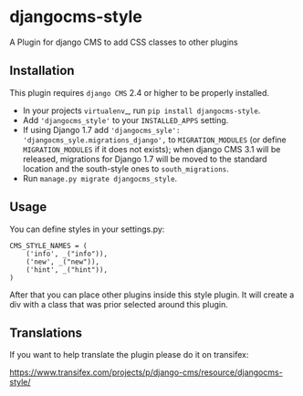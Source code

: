 djangocms-style
===============

A Plugin for django CMS to add CSS classes to other plugins


Installation
------------

This plugin requires `django CMS` 2.4 or higher to be properly installed.

* In your projects `virtualenv`_, run ``pip install djangocms-style``.
* Add ``'djangocms_style'`` to your ``INSTALLED_APPS`` setting.
* If using Django 1.7 add ``'djangocms_syle': 'djangocms_syle.migrations_django',``
  to ``MIGRATION_MODULES``  (or define ``MIGRATION_MODULES`` if it does not exists);
  when django CMS 3.1 will be released, migrations for Django 1.7 will be moved
  to the standard location and the south-style ones to ``south_migrations``.
* Run ``manage.py migrate djangocms_style``.


Usage
-----

You can define styles in your settings.py:

```
CMS_STYLE_NAMES = (
    ('info', _("info")),
    ('new', _("new")),
    ('hint', _("hint")),
)
```

After that you can place other plugins inside this style plugin.
It will create a div with a class that was prior selected around this plugin.

Translations
------------

If you want to help translate the plugin please do it on transifex:

https://www.transifex.com/projects/p/django-cms/resource/djangocms-style/

